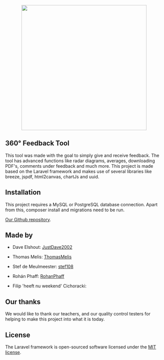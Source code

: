 <p align="center"><a href="https://hz360feedback.herokuapp.com/" target="_blank"><img src="https://i.imgur.com/qnfiPKC.png" width="400"></a></p>


## 360° Feedback Tool

This tool was made with the goal to simply give and receive feedback. The tool has advanced functions like radar diagrams, averages, downloading PDF's, comments under feedback and much more. 
This project is made based on the Laravel framework and makes use of several libraries like breeze, jspdf, html2canvas, chartJs and uuid.


## Installation

This project requires a MySQL or PostgreSQL database connection.
Apart from this, composer install and migrations need to be run.

[Our Github repository](https://github.com/JustDave2002/SchoolProject-1).

## Made by

- Dave Elshout: [JustDave2002](https://github.com/JustDave2002)

- Thomas Melis: [ThomasMelis](https://github.com/ThomasMelis)

- Stef de Meulmeester: [stef108](https://github.com/stef108)

- Rohán Phaff: [RohanPhaff](https://github.com/RohanPhaff)

- Filip 'heeft nu weekend' Cichoracki:



## Our thanks

We would like to thank our teachers, and our quality control testers for helping to make this project into what it is today.


## License

The Laravel framework is open-sourced software licensed under the [MIT license](https://opensource.org/licenses/MIT).
